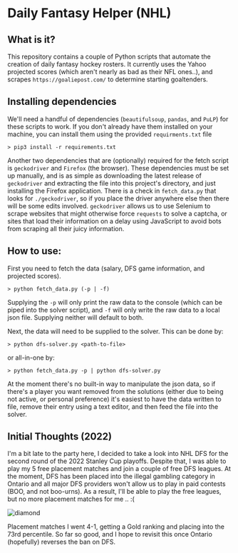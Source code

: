 # Daily Fantasy Helper (NHL)

## What is it?

This repository contains a couple of Python scripts that automate the creation of daily fantasy hockey rosters. It currently uses the Yahoo projected scores (which aren't nearly as bad as their NFL ones..), and scrapes `https://goaliepost.com/` to determine starting goaltenders.

## Installing dependencies

We'll need a handful of dependencies (`beautifulsoup`, `pandas`, and `PuLP`) for these scripts to work. If you don't already have them installed on your machine, you can install them using the provided `requirments.txt` file 

`> pip3 install -r requirements.txt`

Another two dependencies that are (optionally) required for the fetch script is `geckodriver` and `Firefox` (the browser). These dependencies must be set up manually, and is as simple as downloading the latest release of `geckodriver` and extracting the file into this project's directory, and just installing the Firefox application. There is a check in `fetch_data.py` that looks for `./geckodriver`, so if you place the driver anywhere else then there will be some edits involved. `geckodriver` allows us to use Selenium to scrape websites that might otherwise force `requests` to solve a captcha, or sites that load their information on a delay using JavaScript to avoid bots from scraping all their juicy information.

## How to use:

First you need to fetch the data (salary, DFS game information, and projected scores).

`> python fetch_data.py (-p | -f)`

Supplying the `-p` will only print the raw data to the console (which can be piped into the solver script), and `-f` will only write the raw data to a local json file. Supplying neither will default to both.

Next, the data will need to be supplied to the solver. This can be done by:

`> python dfs-solver.py <path-to-file>`

or all-in-one by:

`> python fetch_data.py -p | python dfs-solver.py`

At the moment there's no built-in way to manipulate the json data, so if there's a player you want removed from the solutions (either due to being not active, or personal preference) it's easiest to have the data written to file, remove their entry using a text editor, and then feed the file into the solver.

## Initial Thoughts (2022)

I'm a bit late to the party here, I decided to take a look into NHL DFS for the second round of the 2022 Stanley Cup playoffs. Despite that, I was able to play my 5 free placement matches and join a couple of free DFS leagues. At the moment, DFS has been placed into the illegal gambling category in Ontario and all major DFS providers won't allow us to play in paid contests (BOO, and not boo-urns). As a result, I'll be able to play the free leagues, but no more placement matches for me .. :(

![diamond](https://user-images.githubusercontent.com/10425301/169357241-3cc3b236-ec6e-470c-8f55-f91f534b9811.png)

Placement matches I went 4-1, getting a Gold ranking and placing into the 73rd percentile. So far so good, and I hope to revisit this once Ontario (hopefully) reverses the ban on DFS.
